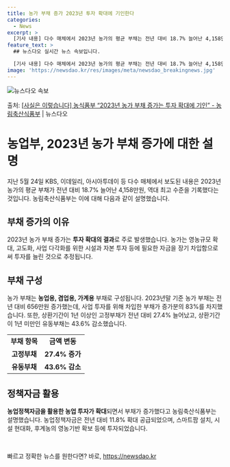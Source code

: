 ```yaml
---
title: 농가 부채 증가 2023년 투자 확대에 기인한다
categories:
  - News
excerpt: >
  [기사 내용] 다수 매체에서 2023년 농가의 평균 부채는 전년 대비 18.7% 늘어난 4,158만원, 역대…
feature_text: >
  ## 뉴스다오 실시간 뉴스 속보입니다.

  [기사 내용] 다수 매체에서 2023년 농가의 평균 부채는 전년 대비 18.7% 늘어난 4,158만원, 역대…
image: 'https://newsdao.kr/res/images/meta/newsdao_breakingnews.jpg'
---
```


![뉴스다오 속보](https://newsdao.kr/res/images/meta/newsdao_breakingnews.jpg)

<p>출처: <a href="https://newsdao.kr/3937" rel="dofollow">[사실은 이렇습니다] 농식품부 “2023년 농가 부채 증가는 투자 확대에 기인” - 농림축산식품부</a> | 뉴스다오</p>

<h1>농업부, 2023년 농가 부채 증가에 대한 설명</h1>
<p data-ke-size="size16">지난 5월 24일 KBS, 이데일리, 아시아투데이 등 다수 매체에서 보도된 내용은 2023년 농가의 평균 부채가 전년 대비 18.7% 늘어난 4,158만원, 역대 최고 수준을 기록했다는 것입니다. 농림축산식품부는 이에 대해 다음과 같이 설명했습니다.</p>

<h2 data-ke-size="size26">부채 증가의 이유</h2>
<p data-ke-size="size16">2023년 농가 부채 증가는 <b>투자 확대의 결과</b>로 주로 발생했습니다. 농가는 영농규모 확대, 고도화, 사업 다각화를 위한 시설과 자본 투자 등에 필요한 자금을 장기 차입함으로써 투자를 늘린 것으로 추정됩니다.</p>

<h2 data-ke-size="size26">부채 구성</h2>
<p data-ke-size="size16">농가 부채는 <b>농업용, 겸업용, 가계용</b> 부채로 구성됩니다. 2023년말 기준 농가 부채는 전년 대비 656만원 증가했는데, 사업 투자를 위해 차입한 부채가 증가분의 83%를 차지했습니다. 또한, 상환기간이 1년 이상인 고정부채가 전년 대비 27.4% 늘어났고, 상환기간이 1년 미만인 유동부채는 43.6% 감소했습니다.</p>

<table>
    <tr>
        <td style="text-align: center; height: 17px;"><b>부채 항목</b></td>
        <td style="text-align: center; height: 17px;"><b>금액 변동</b></td>
    </tr>
    <tr>
        <td style="text-align: center; height: 17px;"><b>고정부채</b></td>
        <td style="text-align: center; height: 17px;"><b>27.4% 증가</b></td>
    </tr>
    <tr>
        <td style="text-align: center; height: 17px;"><b>유동부채</b></td>
        <td style="text-align: center; height: 17px;"><b>43.6% 감소</b></td>
    </tr>
</table>

<h2 data-ke-size="size26">정책자금 활용</h2>
<p data-ke-size="size16"><b>농업정책자금을 활용한 농업 투자가 확대</b>되면서 부채가 증가했다고 농림축산식품부는 설명했습니다. 농업정책자금은 전년 대비 11.8% 확대 공급되었으며, 스마트팜 설치, 시설 현대화, 후계농의 영농기반 확보 등에 투자되었습니다.</p>
<p data-ke-size="size16">&nbsp;</p> 

빠르고 정확한 뉴스를 원한다면? 바로, <a href="https://newsdao.kr" rel="dofollow">https://newsdao.kr</a>


